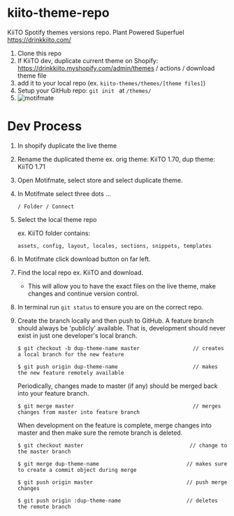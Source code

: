 # kiito-theme-repo

KiiTO Spotify themes versions repo.
Plant Powered Superfuel https://drinkkiito.com/

1) Clone this repo
2) If KiiTO dev, duplicate current theme on Shopify: https://drinkkiito.myshopify.com/admin/themes / actions / download theme file
3) add it to your local repo (ex. ```kiito-themes/themes/[theme files]```)
4) Setup your GitHub repo: ```git init ``` at ```/themes/```
5) ![motifmate](https://i.ibb.co/HngWHhs/connect-motifmate-to-local-repo.png)

# Dev Process

1) In shopify duplicate the live theme
2) Rename the duplicated theme ex. orig theme: KiiTO 1.70, dup theme: KiiTO 1.71
3) Open Motifmate, select store and select duplicate theme.
4) In Motifmate select three dots ... 

    `/ Folder / Connect`

5) Select the local theme repo 

    ex. KiiTO folder contains:

    `assets, config, layout, locales, sections, snippets, templates`

6) In Motifmate click download button on far left.
7) Find the local repo ex. KiiTO and download.
    - This will allow you to have the exact files on the live theme, make changes and continue version control.
8) In terminal run `git status` to ensure you are on the correct repo.
9) Create the branch locally and then push to GitHub. A feature branch should always be 'publicly' available. That is, development should never exist in just one developer's local branch.

    ```
    $ git checkout -b dup-theme-name master                 // creates a local branch for the new feature
    ```

    ```
    $ git push origin dup-theme-name                        // makes the new feature remotely available
    ```

    Periodically, changes made to master (if any) should be merged back into your feature branch.

    ```
    $ git merge master                                      // merges changes from master into feature branch
    ```

    When development on the feature is complete, merge changes into master and then make sure the remote branch is deleted.

    ```
    $ git checkout master                                  // change to the master branch
    ``` 

    ```
    $ git merge dup-theme-name                            // makes sure to create a commit object during merge
    ```

    ```
    $ git push origin master                              // push merge changes
    ```

    ```
    $ git push origin :dup-theme-name                     // deletes the remote branch
    ```